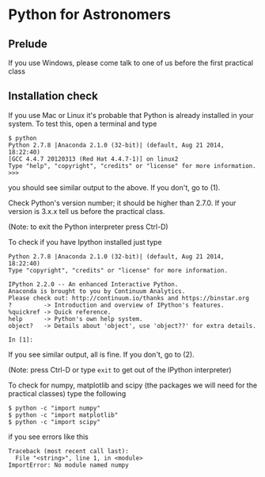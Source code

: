 Python for Astronomers
======================



Prelude
-------

If you use Windows, please come talk to one of us before the first practical class


Installation check
------------------

If you use Mac or Linux it's probable that Python is already installed in your system.
To test this, open a terminal and type

    $ python
    Python 2.7.8 |Anaconda 2.1.0 (32-bit)| (default, Aug 21 2014, 18:22:40) 
    [GCC 4.4.7 20120313 (Red Hat 4.4.7-1)] on linux2
    Type "help", "copyright", "credits" or "license" for more information.
    >>>

you should see similar output to the above. If you don't, go to (1).

Check Python's version number; it should be higher than 2.7.0. If your version is 3.x.x tell us before the practical class.

(Note: to exit the Python interpreter press Ctrl-D)


To check if you have Ipython installed just type 

    Python 2.7.8 |Anaconda 2.1.0 (32-bit)| (default, Aug 21 2014, 18:22:40) 
    Type "copyright", "credits" or "license" for more information.

    IPython 2.2.0 -- An enhanced Interactive Python.
    Anaconda is brought to you by Continuum Analytics.
    Please check out: http://continuum.io/thanks and https://binstar.org
    ?         -> Introduction and overview of IPython's features.
    %quickref -> Quick reference.
    help      -> Python's own help system.
    object?   -> Details about 'object', use 'object??' for extra details.
    
    In [1]: 

If you see similar output, all is fine. If you don't, go to (2).

(Note: press Ctrl-D or type `exit` to get out of the IPython interpreter)


To check for numpy, matplotlib and scipy (the packages we will need for the practical classes) type the following

    $ python -c "import numpy"
    $ python -c "import matplotlib"
    $ python -c "import scipy"
    
if you see errors like this

    Traceback (most recent call last):
      File "<string>", line 1, in <module>
    ImportError: No module named numpy
    
    
